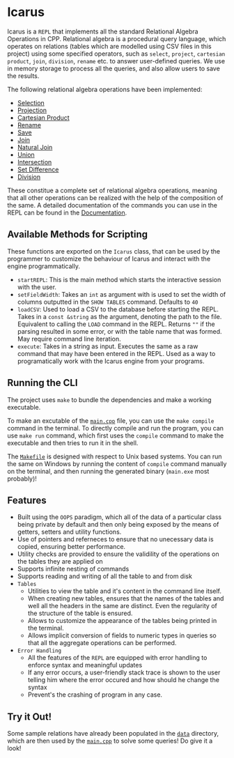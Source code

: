 # Icarus

Icarus is a `REPL` that implements all the standard Relational Algebra Operations in CPP. Relational algebra is a procedural query language, which operates on relations (tables which are modelled using CSV files in this project) using some specified operators, such as `select`, `project`, `cartesian product`, `join`, `division`, `rename` etc. to answer user-defined queries. We use in memory storage to process all the queries, and also allow users to save the results.

The following relational algebra operations have been implemented:

- [Selection](./DOCUMENTATION.md/#select)
- [Projection](./DOCUMENTATION.md/#project)
- [Cartesian Product](./DOCUMENTATION.md/#product)
- [Rename](./DOCUMENTATION.md/#rename)
- [Save](./DOCUMENTATION.md/#save)
- [Join](./DOCUMENTATION.md/#join)
- [Natural Join](./DOCUMENTATION.md/#natural-join)
- [Union](./DOCUMENTATION.md/#union)
- [Intersection](./DOCUMENTATION.md/#intersection)
- [Set Difference](./DOCUMENTATION.md/#set-difference)
- [Division](./DOCUMENTATION.md/#division)

These constitue a complete set of relational algebra operations, meaning that all other operations can be realized with the help of the composition of the same. A detailed documentation of the commands you can use in the REPL can be found in the [Documentation](./DOCUMENTATION.md).

## Available Methods for Scripting

These functions are exported on the `Icarus` class, that can be used by the programmer to customize the behaviour of Icarus and interact with the engine programmatically.

- `startREPL`: This is the main method which starts the interactive session with the user.
- `setFieldWidth`: Takes an `int` as argument with is used to set the width of columns outputted in the `SHOW TABLES` command. Defaults to `40`
- `loadCSV`: Used to load a CSV to the database before starting the REPL. Takes in a `const &string` as the argument, denoting the path to the file. Equivalent to calling the `LOAD` command in the REPL. Returns `""` if the parsing resulted in some error, or with the table name that was formed. May require command line iteration.
- `execute`: Takes in a string as input. Executes the same as a raw command that may have been entered in the REPL. Used as a way to programatically work with the Icarus engine from your programs.

## Running the CLI

The project uses `make` to bundle the dependencies and make a working executable.

To make an excutable of the [`main.cpp`](./main.cpp) file, you can use the `make compile` command in the terminal. To directly compile and run the program, you can use `make run` command, which first uses the `compile` command to make the executable and then tries to run it in the shell.

The [`Makefile`](./Makefile) is designed with respect to Unix based systems. You can run the same on Windows by running the content of `compile` command manually on the terminal, and then running the generated binary (`main.exe` most probably)!

## Features

- Built using the `OOPS` paradigm, which all of the data of a particular class being private by default and then only being exposed by the means of getters, setters and utility functions.
- Use of pointers and referneces to ensure that no unecessary data is copied, ensuring better performance.
- Utility checks are provided to ensure the validility of the operations on the tables they are applied on
- Supports infinite nesting of commands
- Supports reading and writing of all the table to and from disk
- `Tables`
  - Utilities to view the table and it's content in the command line itself.
  - When creating new tables, ensures that the names of the tables and well all the headers in the same are distinct. Even the regularity of the structure of the table is ensured.
  - Allows to customize the appearance of the tables being printed in the terminal.
  - Allows implicit conversion of fields to numeric types in queries so that all the aggregate operations can be performed.
- `Error Handling`
  - All the features of the `REPL` are equipped with error handling to enforce syntax and meaningful updates
  - If any error occurs, a user-friendly stack trace is shown to the user telling him where the error occured and how should he change the syntax
  - Prevent's the crashing of program in any case.

## Try it Out!

Some sample relations have already been populated in the [`data`](./data/) directory, which are then used by the [`main.cpp`](./main.cpp) to solve some queries! Do give it a look!
